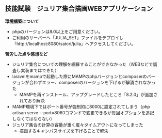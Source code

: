## 技能試験　ジュリア集合描画WEBアプリケーション

**環境構築について**

- phpのバージョンは8.0以上をご用意ください。
- ご利用のサーバーへ「JULIA_SET」ファイルをデプロイし「http://localhost:8080/satori/julia」へアクセスしてください。

**苦労した点や感想など**

- ジュリア集合についての理解を網羅することができなかった（WEBなどで調査し実装まではできた）
- laravelをmampで起動した際にMAMPのphpバージョンとcomposerのバージョンが合わずエラー、composerのバージョンを下げるが解消されなかった
  - MAMPを再インストール、アップグレードしたところ「8.2.0」が追加されており解決
- MAMP環境下ではポート番号が強制的に8000に設定されてしまう（php artisan serve --port=8080コマンドで変更できるが毎回オプションを追記しなくてはならない）
- ジュリア集合の計算の容量が重く度々タイムアウトになってしまった
  - 描画するキャンバスサイズを下げることで解決